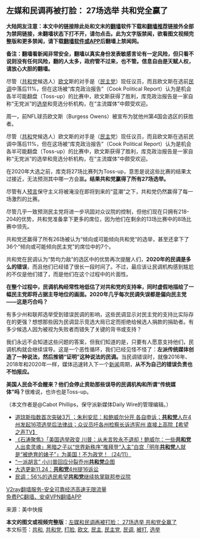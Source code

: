  <h2>左媒和民调再被打脸： 27场选举 共和党全赢了</h2> <p class="notice"><b>大陆网友注意：本文中的链接除此处和文末的<a href="https://github.com/bannedbook/fanqiang" >翻墙</a>软件下载和<a href="https://github.com/killgcd/justmysocks/blob/master/README.md">翻墙推荐</a>链接外全部为禁网链接，未翻墙状态下打不开，请勿点击。此为文字版禁闻，欲看图文视频完整版和更多禁闻，请下载<a href="https://github.com/bannedbook/fanqiang">翻墙软件或APP</a>后翻墙上禁闻网。</p><p>备注：翻墙看新闻非常安全，翻墙以真实身份发表敏感言论有一定风险，但只看不说则没有任何风险，翻的人太多，政府管不过来，也不管。信息自由是天赋人权，请放心大胆的翻墙。</b></p>  <div class="entry"> <p id="summary">尽管（<a href="https://www.bannedbook.org/bnews/tag/%e5%85%b1%e5%92%8c%e5%85%9a/" class="st_tag internal_tag" rel="tag" title="标签 共和党 下的日志">共和党</a>候选人）<a href="https://www.bannedbook.org/bnews/tag/%E6%AC%A7%E6%96%87/" class="st_tag internal_tag" rel="tag" title="标签 欧文 下的日志">欧文</a>斯的对手是（<a href="https://www.bannedbook.org/bnews/tag/%e6%b0%91%e4%b8%bb%e5%85%9a/" class="st_tag internal_tag" rel="tag" title="标签 民主党 下的日志">民主党</a>）现任议员，而且欧文斯在选前<a href="https://www.bannedbook.org/bnews/tag/%E6%B0%91%E8%B0%83/" class="st_tag internal_tag" rel="tag" title="标签 民调 下的日志">民调</a>中落后11%，但在这场被“库克政治报告”（Cook Political Report）认为是机会各半可能翻盘（Toss-up）的比赛中，欧文斯获得了胜利，库克政治报告是一家自称“无党派”的<a href="https://www.bannedbook.org/bnews/tag/%e9%80%89%e4%b8%be/" class="st_tag internal_tag" rel="tag" title="标签 选举 下的日志">选举</a>和竞选分析机构，在“主流媒体”中颇受欢迎。</p> <p>周一，前NFL球员欧文斯（Burgess Owens）被宣布为犹他州第4国会选区的获胜者。</p> <p>尽管（<a href="https://www.bannedbook.org/bnews/tag/%E5%85%B1%E5%92%8C/" class="st_tag internal_tag" rel="tag" title="标签 共和 下的日志">共和</a>党候选人）欧文斯的对手是（<a href="https://www.bannedbook.org/bnews/tag/%e6%b0%91%e4%b8%bb/" class="st_tag internal_tag" rel="tag" title="标签 民主 下的日志">民主</a>党）现任议员，而且欧文斯在选前民调中落后11%，但在这场被“库克政治报告”（Cook Political Report）认为是机会各半可能翻盘（Toss-up）的比赛中，欧文斯获得了胜利，库克政治报告是一家自称“无党派”的选举和竞选分析机构，在“主流媒体”中颇受欢迎。</p> <p>在2020年大选之前，库克将27场比赛列为Toss-up，意思是说这些比赛的结果太过接近，无法预测其中哪一方会赢<strong>。结果共和党赢得了所有27场选举。</strong></p>  <p>尽管有人<span class='wp_keywordlink'><a href="https://www.bannedbook.org/forum5/" title="预言玄学禁书下载" rel="nofollow">预言</a></span>保守主义将被淹没在即将到来的“蓝潮”之下，共和党仍然赢得了每一场激烈的比赛。</p> <p>尽管几乎一致预测民主党将进一步巩固对众议院的控制，但他们现在只拥有218-204的优势，共和党准备拿下更多的席位，因为他们在剩余的13场比赛中的8场比赛中领先。</p> <p>共和党还赢得了所有26场被认为“倾向或可能倾向共和党“的选举，甚至还拿下了36个“倾向或可能倾向民主党”的席位中的7个。</p> <p>共和党在民调认为“势均力敌”的选区中的优势再次提醒人们，<strong>2020年的民调是多么的错误</strong>，而且他们已经错了很长一段时间了。不过，最应该让民调机构感到尴尬的不仅是他们错了，而是他们在这个过程中的片面性。</p>  <p><strong>在整个过程中，民调机构经常性地低估了对共和党的支持率，同时虚假地描绘了一幅民主党即将占据主导地位的画面。2020年几乎每次民调失误都是偏向民主党——这是巧合吗？</strong></p> <p>有多少州和联邦选举受到错误民调的影响，这些民调显示对民主党的支持比实际存在的更强？想想那些因为民调显示竞选大局已定而拒绝给候选人捐款的捐助者。有多少候选人因为被视为失败者而错失了关键的背书或支持？</p> <p>我们永远不会知道这些问题的答案，但我们知道的是，只要有人愿意支持他们，民调机构就会继续误导。这是一个恶性循环，我们已经见怪不怪了：<strong>左派传统媒体创造了一种说法，然后推销“证明”这种说法的民调。</strong>当民调错误时，就像2016年、2018年和2020年一样，媒体迅速转入下一个<span class='wp_keywordlink_affiliate'><a href="https://www.bannedbook.org/" title="新闻">新闻</a></span>周期，<strong>从不为自己的错误负责也不怕报应。</strong></p> <p><strong>美国人民会不会醒来？他们会停止资助那些误导的民调机构和所谓“传统媒体”吗？</strong>很难说，也许也是Toss-up。</p>  <p>（本文作者是@Cabot Phillips，保守派新媒体Daily Wire的管理编辑。）</p> <ul class='op-related-articles' title='相关阅读'> <li><a href='https://www.bannedbook.org/bnews/cbnews/20201125/1436751.html' target='_blank'>道琼斯指数首次突破3万 ；朱利安尼：和鲍威尔分开 各自申诉；<b>共和党</b>人在4州发起16项选举后法律战；众议员吁各州检察长诉违宪州 直接上高院【希望之声TV】</a></li> <li><a href='https://www.bannedbook.org/bnews/bannedvideo/20201125/1436568.html' target='_blank'>《石涛聚焦》「美国选举政变 川普：从未言败永不退却！鲍威尔：一些<b>共和党</b>人出卖灵魂」黑暗之子以“世界新秩序”推拜登“入主”白宫「明年<b>共和党</b>人就是“被绝育的婊子”」为美国！不为政党！（24/11）</a></li> <li><a href='https://www.bannedbook.org/bnews/cnnews/20201125/1436548.html' target='_blank'>“一派胡言” 小川普回应分裂乔州<b>共和党</b>企图</a></li> <li><a href='https://www.bannedbook.org/bnews/cbnews/20201124/1436372.html' target='_blank'>大选更新11.24：<b>共和党</b>4州提16诉讼</a></li> <li><a href='https://www.bannedbook.org/bnews/comments/20201124/1436336.html' target='_blank'>民调：56%的选民希望<b>共和党</b>继续执掌联邦参议院</a></li> </ul> <p class="texttj"> <a href="https://www.bannedbook.org/forum23/topic22702.html" target="_blank">V2ray翻墙服务-安全可靠经济高速无限流量</a><br/> <a href="https://github.com/bannedbook/fanqiang/wiki/%E7%A6%81%E9%97%BB%E7%BD%91%E5%AE%89%E5%8D%93%E7%BF%BB%E5%A2%99%E6%96%B0%E9%97%BBAPP" target="_blank">免费PC翻墙、安卓VPN翻墙APP</a></p><p> 来源：美中快报 </p><a name='sharetosocial'></a>       <div><b>本文的图文或视频完整版</b>：<a href='https://www.bannedbook.org/bnews/topimagenews/20201125/1436783.html'>左媒和民调再被打脸： 27场选举 共和党全赢了</a></div>  </div><!--END ENTRY--> <div class="postfooter"> <div>本文标签：<a href="https://www.bannedbook.org/bnews/tag/%E5%85%B1%E5%92%8C/" rel="tag">共和</a>, <a href="https://www.bannedbook.org/bnews/tag/%e5%85%b1%e5%92%8c%e5%85%9a/" rel="tag">共和党</a>, <a href="https://www.bannedbook.org/bnews/tag/%e6%89%93%e8%84%b8/" rel="tag">打脸</a>, <a href="https://www.bannedbook.org/bnews/tag/%E6%AC%A7%E6%96%87/" rel="tag">欧文</a>, <a href="https://www.bannedbook.org/bnews/tag/%e6%b0%91%e4%b8%bb/" rel="tag">民主</a>, <a href="https://www.bannedbook.org/bnews/tag/%e6%b0%91%e4%b8%bb%e5%85%9a/" rel="tag">民主党</a>, <a href="https://www.bannedbook.org/bnews/tag/%E6%B0%91%E8%B0%83/" rel="tag">民调</a>, <a href="https://www.bannedbook.org/bnews/tag/%E8%A2%AB%E6%89%93/" rel="tag">被打</a>, <a href="https://www.bannedbook.org/bnews/tag/%e9%80%89%e4%b8%be/" rel="tag">选举</a></div>  </div><!--END POSTFOOTER--> 
